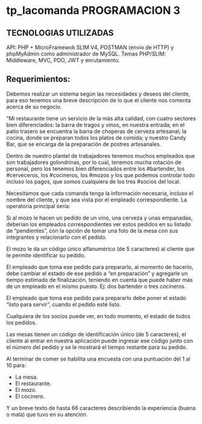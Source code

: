 # tp_lacomanda PROGRAMACION 3

## TECNOLOGIAS UTILIZADAS

API: PHP + MicroFramewok SLIM V4, POSTMAN (envio de HTTP) y phpMyAdmin como administrador de MySQL.
Temas PHP/SLIM: Middleware, MVC, PDO, JWT y enrutamiento.

## Requerimientos:

Debemos realizar un sistema según las necesidades y deseos del cliente, para eso tenemos una breve descripción de lo que el cliente nos comenta acerca de su negocio.

“Mi restaurante tiene un servicio de la más alta calidad, con cuatro sectores bien diferenciados: la barra de tragos y vinos, en nuestra entrada; en el patio trasero se encuentra la barra de choperas de cerveza artesanal; la cocina, donde se preparan todos los platos de comida; y nuestro Candy Bar, que se encarga de la preparación de postres artesanales.

Dentro de nuestro plantel de trabajadores tenemos muchos empleados que son trabajadores golondrinas, por lo cual, tenemos mucha rotación de personal, pero los tenemos bien diferenciados entre los #bartender, los #cerveceros, los #cocineros, los #mozos y los que podemos controlar todo incluso los pagos, que somos cualquiera de los tres #socios del local.

Necesitamos que cada comanda tenga la información necesaria, incluso el nombre del cliente, y que sea vista por el empleado correspondiente. La operatoria principal sería:

Si al mozo le hacen un pedido de un vino, una cerveza y unas empanadas, deberían los empleados correspondientes ver estos pedidos en su listado de “pendientes”, con la opción de tomar una foto de la mesa con sus integrantes y relacionarlo con el pedido.

El mozo le da un código único alfanumérico (de 5 caracteres) al cliente que le permite identificar su pedido.

El empleado que toma ese pedido para prepararlo, al momento de hacerlo, debe cambiar el estado de ese pedido a “en preparación” y agregarle un tiempo estimado de finalización, teniendo en cuenta que puede haber más de un empleado en el mismo puesto. Ej: dos bartender o tres cocineros.

El empleado que toma ese pedido para prepararlo debe poner el estado “listo para servir”, cuando el pedido esté listo.

Cualquiera de los socios puede ver, en todo momento, el estado de todos los pedidos.

Las mesas tienen un código de identificación único (de 5 caracteres), el cliente al entrar en nuestra aplicación puede ingresar ese código junto con el número del pedido y se le mostrará el tiempo restante para su pedido.

Al terminar de comer se habilita una encuesta con una puntuación del 1 al 10 para:

- La mesa.
- El restaurante.
- El mozo.
- El cocinero.

Y un breve texto de hasta 66 caracteres describiendo la experiencia (buena o mala) que tuvo en su atención.
